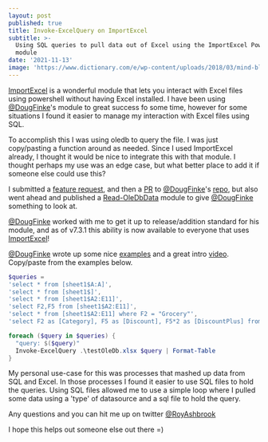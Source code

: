 ```yaml
---
layout: post
published: true
title: Invoke-ExcelQuery on ImportExcel
subtitle: >-
  Using SQL queries to pull data out of Excel using the ImportExcel PowerShell
  module
date: '2021-11-13'
image: 'https://www.dictionary.com/e/wp-content/uploads/2018/03/mind-blown-300x300.jpg'
---
```

[ImportExcel](https://github.com/dfinke/ImportExcel) is a wonderful module that lets you interact with Excel files using powershell without having Excel installed. I have been using [@DougFinke](https://twitter.com/dfinke)'s module to great success fo some time, however for some situations I found it easier to manage my interaction with Excel files using SQL.

To accomplish this I was using oledb to query the file. I was just copy/pasting a function around as needed. Since I used ImportExcel already, I thought it would be nice to integrate this with that module. I thought perhaps my use was an edge case, but what better place to add it if someone else could use this?

I submitted a [feature request](https://github.com/dfinke/ImportExcel/issues/1099), and then a [PR](https://github.com/dfinke/ImportExcel/pull/1101) to [@DougFinke](https://twitter.com/dfinke)'s [repo](https://github.com/dfinke/ImportExcel), but also went ahead and published a [Read-OleDbData](https://github.com/royashbrook/Read-OleDbData) module to give [@DougFinke](https://twitter.com/dfinke) something to look at.

[@DougFinke](https://twitter.com/dfinke) worked with me to get it up to release/addition standard for his module, and as of v7.3.1 this ability is now available to everyone that uses [ImportExcel](https://github.com/dfinke/ImportExcel)!

[@DougFinke](https://twitter.com/dfinke) wrote up some nice [examples](https://github.com/dfinke/ImportExcel/tree/master/Examples/InvokeExcelQuery)
 and a great intro [video](https://www.youtube.com/watch?v=_7xuhsZm0Ao). Copy/paste from the examples below.
 
```ps1
$queries = 
'select * from [sheet1$A:A]',
'select * from [sheet1$]',
'select * from [sheet1$A2:E11]',
'select F2,F5 from [sheet1$A2:E11]',
'select * from [sheet1$A2:E11] where F2 = "Grocery"',
'select F2 as [Category], F5 as [Discount], F5*2 as [DiscountPlus] from [sheet1$A2:E11]'

foreach ($query in $queries) {
  "query: $($query)"
  Invoke-ExcelQuery .\testOleDb.xlsx $query | Format-Table  
}
```

My personal use-case for this was processes that mashed up data from SQL and Excel. In those processes I found it easier to use SQL files to hold the queries. Using SQL files allowed me to use a simple loop where I pulled some data using a 'type' of datasource and a sql file to hold the query.

Any questions and you can hit me up on twitter [@RoyAshbrook](https://twitter.com/RoyAshbrook)

I hope this helps out someone else out there =)